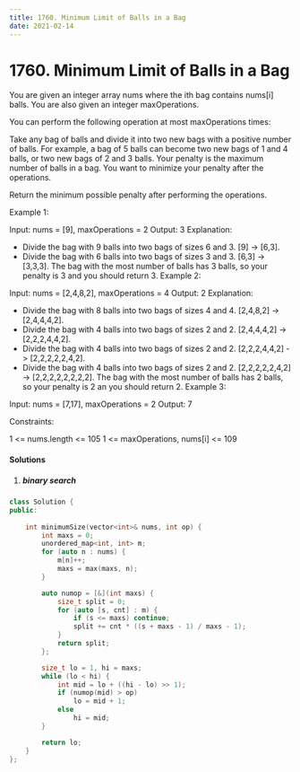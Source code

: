 ```yaml
---
title: 1760. Minimum Limit of Balls in a Bag
date: 2021-02-14
---
```



# 1760. Minimum Limit of Balls in a Bag

You are given an integer array nums where the ith bag contains nums[i] balls. You are also given an integer maxOperations.

You can perform the following operation at most maxOperations times:

Take any bag of balls and divide it into two new bags with a positive number of balls.
For example, a bag of 5 balls can become two new bags of 1 and 4 balls, or two new bags of 2 and 3 balls.
Your penalty is the maximum number of balls in a bag. You want to minimize your penalty after the operations.

Return the minimum possible penalty after performing the operations.

 

Example 1:

Input: nums = [9], maxOperations = 2
Output: 3
Explanation: 
- Divide the bag with 9 balls into two bags of sizes 6 and 3. [9] -> [6,3].
- Divide the bag with 6 balls into two bags of sizes 3 and 3. [6,3] -> [3,3,3].
The bag with the most number of balls has 3 balls, so your penalty is 3 and you should return 3.
Example 2:

Input: nums = [2,4,8,2], maxOperations = 4
Output: 2
Explanation:
- Divide the bag with 8 balls into two bags of sizes 4 and 4. [2,4,8,2] -> [2,4,4,4,2].
- Divide the bag with 4 balls into two bags of sizes 2 and 2. [2,4,4,4,2] -> [2,2,2,4,4,2].
- Divide the bag with 4 balls into two bags of sizes 2 and 2. [2,2,2,4,4,2] -> [2,2,2,2,2,4,2].
- Divide the bag with 4 balls into two bags of sizes 2 and 2. [2,2,2,2,2,4,2] -> [2,2,2,2,2,2,2,2].
The bag with the most number of balls has 2 balls, so your penalty is 2 an you should return 2.
Example 3:

Input: nums = [7,17], maxOperations = 2
Output: 7
 

Constraints:

1 <= nums.length <= 105
1 <= maxOperations, nums[i] <= 109

#### Solutions

1. ##### binary search

```c++
class Solution {
public:
    
    int minimumSize(vector<int>& nums, int op) {
        int maxs = 0;
        unordered_map<int, int> m;
        for (auto n : nums) {
            m[n]++;
            maxs = max(maxs, n);
        }

        auto numop = [&](int maxs) {
            size_t split = 0;
            for (auto [s, cnt] : m) {
                if (s <= maxs) continue;
                split += cnt * ((s + maxs - 1) / maxs - 1);
            }
            return split;
        };

        size_t lo = 1, hi = maxs;
        while (lo < hi) {
            int mid = lo + ((hi - lo) >> 1);
            if (numop(mid) > op)
                lo = mid + 1;
            else
                hi = mid;
        }

        return lo;
    }
};
```